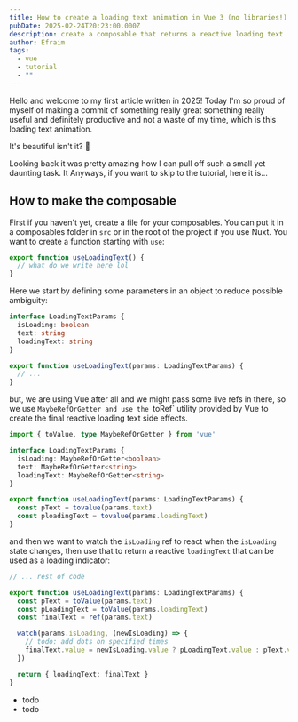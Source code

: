```yaml
---
title: How to create a loading text animation in Vue 3 (no libraries!)
pubDate: 2025-02-24T20:23:00.000Z
description: create a composable that returns a reactive loading text
author: Efraim
tags:
  - vue
  - tutorial
  - ""
---
```

Hello and welcome to my first article written in 2025! Today I'm so proud of myself of making a commit of something really great something really useful and definitely productive and not a waste of my time, which is this loading text animation.

<!-- insert video here -->

It's beautiful isn't it? 🥹

Looking back it was pretty amazing how I can pull off such a small yet daunting task. It 
Anyways, if you want to skip to the tutorial, here it is...

## How to make the composable

First if you haven't yet, create a file for your composables. You can put it in a composables folder in `src` or in the root of the project if you use Nuxt. You want to create a function starting with `use`:

```ts
export function useLoadingText() {
  // what do we write here lol
}
```

Here we start by defining some parameters in an object to reduce possible ambiguity:

```ts
interface LoadingTextParams {
  isLoading: boolean
  text: string
  loadingText: string
}

export function useLoadingText(params: LoadingTextParams) {
  // ...
}
```

but, we are using Vue after all and we might pass some live refs in there, so we use `MaybeRefOrGetter and use the `toRef` utility provided by Vue to create the final reactive loading text side effects.

```ts
import { toValue, type MaybeRefOrGetter } from 'vue'

interface LoadingTextParams {
  isLoading: MaybeRefOrGetter<boolean>
  text: MaybeRefOrGetter<string>
  loadingText: MaybeRefOrGetter<string>
}

export function useLoadingText(params: LoadingTextParams) { 
  const pText = tovalue(params.text)
  const ploadingText = tovalue(params.loadingText)
}
```

and then we want to watch the `isLoading` ref to react when the `isLoading` state changes, then use that to return a reactive `loadingText` that can be used as a loading indicator:

```ts
// ... rest of code

export function useLoadingText(params: LoadingTextParams) { 
  const pText = toValue(params.text)
  const pLoadingText = toValue(params.loadingText)
  const finalText = ref(params.text)

  watch(params.isLoading, (newIsLoading) => {
    // todo: add dots on specified times
    finalText.value = newIsLoading.value ? pLoadingText.value : pText.value
  })

  return { loadingText: finalText }
}
```

* todo
* todo
